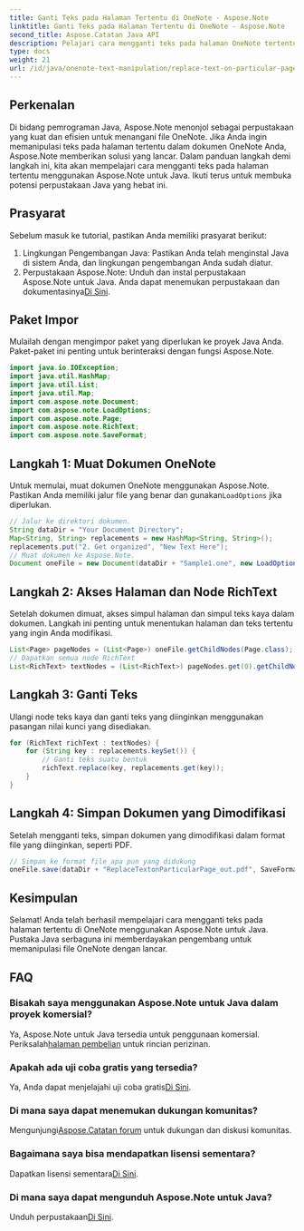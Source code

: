 ```yaml
---
title: Ganti Teks pada Halaman Tertentu di OneNote - Aspose.Note
linktitle: Ganti Teks pada Halaman Tertentu di OneNote - Aspose.Note
second_title: Aspose.Catatan Java API
description: Pelajari cara mengganti teks pada halaman OneNote tertentu menggunakan Aspose.Note untuk Java. Tutorial yang mudah diikuti untuk pengembangan Java yang efisien.
type: docs
weight: 21
url: /id/java/onenote-text-manipulation/replace-text-on-particular-page/
---
```

## Perkenalan
Di bidang pemrograman Java, Aspose.Note menonjol sebagai perpustakaan yang kuat dan efisien untuk menangani file OneNote. Jika Anda ingin memanipulasi teks pada halaman tertentu dalam dokumen OneNote Anda, Aspose.Note memberikan solusi yang lancar. Dalam panduan langkah demi langkah ini, kita akan mempelajari cara mengganti teks pada halaman tertentu menggunakan Aspose.Note untuk Java. Ikuti terus untuk membuka potensi perpustakaan Java yang hebat ini.
## Prasyarat
Sebelum masuk ke tutorial, pastikan Anda memiliki prasyarat berikut:
1. Lingkungan Pengembangan Java: Pastikan Anda telah menginstal Java di sistem Anda, dan lingkungan pengembangan Anda sudah diatur.
2.  Perpustakaan Aspose.Note: Unduh dan instal perpustakaan Aspose.Note untuk Java. Anda dapat menemukan perpustakaan dan dokumentasinya[Di Sini](https://reference.aspose.com/note/java/).
## Paket Impor
Mulailah dengan mengimpor paket yang diperlukan ke proyek Java Anda. Paket-paket ini penting untuk berinteraksi dengan fungsi Aspose.Note.
```java
import java.io.IOException;
import java.util.HashMap;
import java.util.List;
import java.util.Map;
import com.aspose.note.Document;
import com.aspose.note.LoadOptions;
import com.aspose.note.Page;
import com.aspose.note.RichText;
import com.aspose.note.SaveFormat;
```
## Langkah 1: Muat Dokumen OneNote
 Untuk memulai, muat dokumen OneNote menggunakan Aspose.Note. Pastikan Anda memiliki jalur file yang benar dan gunakan`LoadOptions` jika diperlukan.
```java
// Jalur ke direktori dokumen.
String dataDir = "Your Document Directory";
Map<String, String> replacements = new HashMap<String, String>();
replacements.put("2. Get organized", "New Text Here");
// Muat dokumen ke Aspose.Note.
Document oneFile = new Document(dataDir + "Sample1.one", new LoadOptions());
```
## Langkah 2: Akses Halaman dan Node RichText
Setelah dokumen dimuat, akses simpul halaman dan simpul teks kaya dalam dokumen. Langkah ini penting untuk menentukan halaman dan teks tertentu yang ingin Anda modifikasi.
```java
List<Page> pageNodes = (List<Page>) oneFile.getChildNodes(Page.class);
// Dapatkan semua node RichText
List<RichText> textNodes = (List<RichText>) pageNodes.get(0).getChildNodes(RichText.class);
```
## Langkah 3: Ganti Teks
Ulangi node teks kaya dan ganti teks yang diinginkan menggunakan pasangan nilai kunci yang disediakan.
```java
for (RichText richText : textNodes) {
    for (String key : replacements.keySet()) {
        // Ganti teks suatu bentuk
        richText.replace(key, replacements.get(key));
    }
}
```
## Langkah 4: Simpan Dokumen yang Dimodifikasi
Setelah mengganti teks, simpan dokumen yang dimodifikasi dalam format file yang diinginkan, seperti PDF.
```java
// Simpan ke format file apa pun yang didukung
oneFile.save(dataDir + "ReplaceTextonParticularPage_out.pdf", SaveFormat.Pdf);
```
## Kesimpulan
Selamat! Anda telah berhasil mempelajari cara mengganti teks pada halaman tertentu di OneNote menggunakan Aspose.Note untuk Java. Pustaka Java serbaguna ini memberdayakan pengembang untuk memanipulasi file OneNote dengan lancar.
## FAQ
### Bisakah saya menggunakan Aspose.Note untuk Java dalam proyek komersial?
 Ya, Aspose.Note untuk Java tersedia untuk penggunaan komersial. Periksalah[halaman pembelian](https://purchase.aspose.com/buy) untuk rincian perizinan.
### Apakah ada uji coba gratis yang tersedia?
 Ya, Anda dapat menjelajahi uji coba gratis[Di Sini](https://releases.aspose.com/).
### Di mana saya dapat menemukan dukungan komunitas?
 Mengunjungi[Aspose.Catatan forum](https://forum.aspose.com/c/note/28) untuk dukungan dan diskusi komunitas.
### Bagaimana saya bisa mendapatkan lisensi sementara?
 Dapatkan lisensi sementara[Di Sini](https://purchase.aspose.com/temporary-license/).
### Di mana saya dapat mengunduh Aspose.Note untuk Java?
 Unduh perpustakaan[Di Sini](https://releases.aspose.com/note/java/).